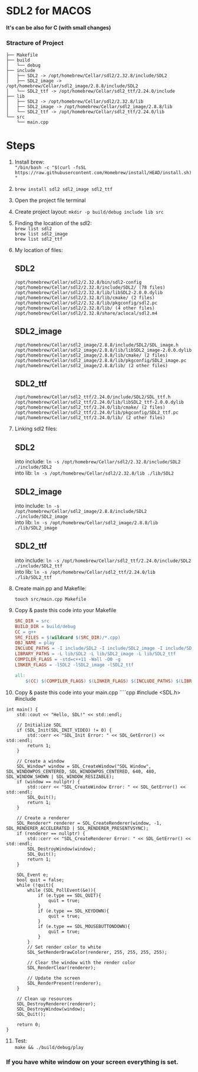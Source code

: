 # SDL2 for MACOS
#### It's can be also for C (with small changes)

### Stracture of Project
```tree
├── Makefile
├── build
│   └── debug
├── include
│   ├── SDL2 -> /opt/homebrew/Cellar/sdl2/2.32.8/include/SDL2
│   ├── SDL2_image -> /opt/homebrew/Cellar/sdl2_image/2.8.8/include/SDL2
│   └── SDL2_ttf -> /opt/homebrew/Cellar/sdl2_ttf/2.24.0/include
├── lib
│   ├── SDL2 -> /opt/homebrew/Cellar/sdl2/2.32.8/lib
│   ├── SDL2_image -> /opt/homebrew/Cellar/sdl2_image/2.8.8/lib
│   └── SDL2_ttf -> /opt/homebrew/Cellar/sdl2_ttf/2.24.0/lib
└── src
    └── main.cpp
```
# Steps

1. Install brew:\
    `"/bin/bash -c "$(curl -fsSL https://raw.githubusercontent.com/Homebrew/install/HEAD/install.sh)"`
   
2. `brew install sdl2 sdl2_image sdl2_ttf`

3. Open the project file terminal

4. Create project layout: `mkdir -p build/debug include lib src`
   
5. Finding the location of the sdl2:\
    `brew list sdl2`\
    `brew list sdl2_image`\
    `brew list sdl2_ttf`

6. My location of files:
    ## SDL2
    ```
    /opt/homebrew/Cellar/sdl2/2.32.8/bin/sdl2-config
    /opt/homebrew/Cellar/sdl2/2.32.8/include/SDL2/ (78 files)
    /opt/homebrew/Cellar/sdl2/2.32.8/lib/libSDL2-2.0.0.dylib
    /opt/homebrew/Cellar/sdl2/2.32.8/lib/cmake/ (2 files)
    /opt/homebrew/Cellar/sdl2/2.32.8/lib/pkgconfig/sdl2.pc
    /opt/homebrew/Cellar/sdl2/2.32.8/lib/ (4 other files)
    /opt/homebrew/Cellar/sdl2/2.32.8/share/aclocal/sdl2.m4
    ```
    ## SDL2_image
    ```
    /opt/homebrew/Cellar/sdl2_image/2.8.8/include/SDL2/SDL_image.h
    /opt/homebrew/Cellar/sdl2_image/2.8.8/lib/libSDL2_image-2.0.0.dylib
    /opt/homebrew/Cellar/sdl2_image/2.8.8/lib/cmake/ (2 files)
    /opt/homebrew/Cellar/sdl2_image/2.8.8/lib/pkgconfig/SDL2_image.pc
    /opt/homebrew/Cellar/sdl2_image/2.8.8/lib/ (2 other files)
    ```
    ## SDL2_ttf
    ```
    /opt/homebrew/Cellar/sdl2_ttf/2.24.0/include/SDL2/SDL_ttf.h
    /opt/homebrew/Cellar/sdl2_ttf/2.24.0/lib/libSDL2_ttf-2.0.0.dylib
    /opt/homebrew/Cellar/sdl2_ttf/2.24.0/lib/cmake/ (2 files)
    /opt/homebrew/Cellar/sdl2_ttf/2.24.0/lib/pkgconfig/SDL2_ttf.pc
    /opt/homebrew/Cellar/sdl2_ttf/2.24.0/lib/ (2 other files)
    ```

7. Linking sdl2 files:
   ## SDL2
   into include: `ln -s /opt/homebrew/Cellar/sdl2/2.32.8/include/SDL2 ./include/SDL2`\
   into lib: `ln -s /opt/homebrew/Cellar/sdl2/2.32.8/lib ./lib/SDL2`
   ## SDL2_image
    into include: `ln -s /opt/homebrew/Cellar/sdl2_image/2.8.8/include/SDL2 ./include/SDL2_image`\
    into lib: `ln -s /opt/homebrew/Cellar/sdl2_image/2.8.8/lib ./lib/SDL2_image`
   ## SDL2_ttf
    into include: `ln -s /opt/homebrew/Cellar/sdl2_ttf/2.24.0/include/SDL2 ./include/SDL2_ttf`\
    into lib: `ln -s /opt/homebrew/Cellar/sdl2_ttf/2.24.0/lib ./lib/SDL2_ttf`

8.  Create main.pp and Makefile: 
    ```
    touch src/main.cpp Makefile
    ```
9.  Copy & paste this code into your Makefile
    ```Makefile
    SRC_DIR = src
    BUILD_DIR = build/debug
    CC = g++
    SRC_FILES = $(wildcard $(SRC_DIR)/*.cpp)
    OBJ_NAME = play
    INCLUDE_PATHS = -I include/SDL2 -I include/SDL2_image -I include/SDL2_ttf
    LIBRARY_PATHS = -L lib/SDL2 -L lib/SDL2_image -L lib/SDL2_ttf
    COMPILER_FLAGS = -std=c++11 -Wall -O0 -g
    LINKER_FLAGS = -lSDL2 -lSDL2_image -lSDL2_ttf

    all:
        $(CC) $(COMPILER_FLAGS) $(LINKER_FLAGS) $(INCLUDE_PATHS) $(LIBRARY_PATHS) $(SRC_FILES) -o $(BUILD_DIR)/$(OBJ_NAME)
    ```

10.  Copy & paste this code into your main.cpp
    ````cpp
    #include <SDL.h>
    #include <iostream>

    int main() {
        std::cout << "Hello, SDL!" << std::endl;

        // Initialize SDL
        if (SDL_Init(SDL_INIT_VIDEO) != 0) {
            std::cerr << "SDL_Init Error: " << SDL_GetError() << std::endl;
            return 1;
        }

        // Create a window
        SDL_Window* window = SDL_CreateWindow("SDL Window", SDL_WINDOWPOS_CENTERED, SDL_WINDOWPOS_CENTERED, 640, 480, SDL_WINDOW_SHOWN | SDL_WINDOW_RESIZABLE);
        if (window == nullptr) {
            std::cerr << "SDL_CreateWindow Error: " << SDL_GetError() << std::endl;
            SDL_Quit();
            return 1;
        }

        // Create a renderer
        SDL_Renderer* renderer = SDL_CreateRenderer(window, -1, SDL_RENDERER_ACCELERATED | SDL_RENDERER_PRESENTVSYNC);
        if (renderer == nullptr) {
            std::cerr << "SDL_CreateRenderer Error: " << SDL_GetError() << std::endl;
            SDL_DestroyWindow(window);
            SDL_Quit();
            return 1;
        }

        SDL_Event e;
        bool quit = false;
        while (!quit){
            while (SDL_PollEvent(&e)){
                if (e.type == SDL_QUIT){
                    quit = true;
                }
                if (e.type == SDL_KEYDOWN){
                    quit = true;
                }
                if (e.type == SDL_MOUSEBUTTONDOWN){
                    quit = true;
                }
            }
            // Set render color to white
            SDL_SetRenderDrawColor(renderer, 255, 255, 255, 255);

            // Clear the window with the render color
            SDL_RenderClear(renderer);

            // Update the screen
            SDL_RenderPresent(renderer);
        }

        // Clean up resources
        SDL_DestroyRenderer(renderer);
        SDL_DestroyWindow(window);
        SDL_Quit();

        return 0;
    }
11.  Test:\
    `make && ./build/debug/play`

### If you have white window on your screen everything is set.

